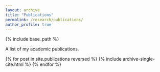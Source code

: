 ```yaml
---
layout: archive
title: "Publications"
permalink: /research/publications/
author_profile: true
---
```


{% include base_path %}

A list of my academic publications.

{% for post in site.publications reversed %}
  {% include archive-single-cite.html %}
{% endfor %}